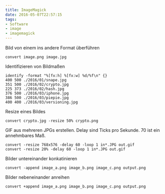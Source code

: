 ```yaml
---
title: ImageMagick
date: 2016-05-07T22:57:15
tags:
- Software
- image
- imagemagick
---
```


Bild von einem ins andere Format überführen

    convert image.png image.jpg

Identifizieren von Bildmaßen

    identify -format "%[fx:h] %[fx:w] %d/%f\n" {}
    400 500 ./2016/01/snape.jpg
    351 500 ./2016/02/crypto.jpg
    225 373 ./2016/02/hash.jpg
    376 500 ./2016/03/iphone.jpg
    386 500 ./2016/03/piepie.jpg
    400 400 ./2016/03/versioning.jpg

Resize eines Bildes

    convert crypto.jpg -resize 50% crypto.png

GIF aus mehreren JPGs erstellen. Delay sind Ticks pro Sekunde. 70 ist ein
annehmbares Maß.

    convert -resize 768x576 -delay 60 -loop 1 in*.JPG out.gif
    convert -resize 20% -delay 60 -loop 1 in*.JPG out.gif

Bilder untereinander konkatinieren

    convert -append image_a.png image_b.png image_c.png output.png

Bilder nebeneinander anreihen

    convert +append image_a.png image_b.png image_c.png output.png
